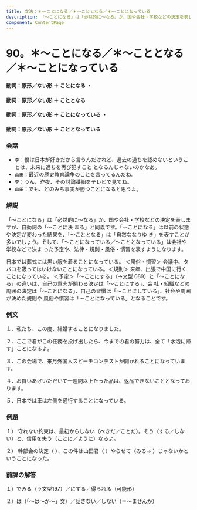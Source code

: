 ```yaml
---
title: 文法：＊～ことになる／＊～こととなる／＊～ことになっている
description: 「～ことになる」は「必然的に～なる」か、国や会社・学校などの決定を表しますが、自動詞の「～ことに決 まる」と同義です。「～ことになる」は以前の状態や決定が変わった結果を、「～こととなる」は「自然ななりゆ き」を表すことが多いでしょう。そして、「～ことになっている／～こととなっている」は会社や学校などで決ま った予定や、法律・規則・風俗・慣習を表すようになります。
component: ContentPage
---
```



# 90。＊～ことになる／＊～こととなる／＊～ことになっている
#### 動詞：原形／ない形 ＋ ことになる ・
#### 動詞：原形／ない形 ＋ こととなる
#### 動詞：原形／ない形 ＋ ことになっている ・
#### 動詞：原形／ない形 ＋ こととなっている
### 会話
- `李`：僕は日本が好きだから言うんだけれど、過去の過ちを認めないということは、未来に過ちを再び犯すこと となるんじゃないのかなあ。
- `山田`：最近の歴史教育論争のことを言ってるんだね。
- `李`：うん、昨夜、その討論番組をテレビで見てね。
- `山田`：でも、どのみち事実が勝つことになると思うよ。

### 解説
「～ことになる」は「必然的に～なる」か、国や会社・学校などの決定を表しますが、自動詞の「～ことに決 まる」と同義です。「～ことになる」は以前の状態や決定が変わった結果を、「～こととなる」は「自然ななりゆ き」を表すことが多いでしょう。そして、「～ことになっている／～こととなっている」は会社や学校などで決ま った予定や、法律・規則・風俗・慣習を表すようになります。

日本では葬式には黒い服を着ることになっている。 ＜風俗・慣習＞ 会議中、タバコを吸ってはいけないことになっている。＜規則＞ 来年、出張で中国に行くことになっている。 ＜予定＞「～ことにする」（→文型 089）と「～ことになる」の違いは、自己の意志が関わる決定は「～ことにする」、会 社・組織などの周囲の決定は「～ことになる」、自己の習慣は「～ことにしている」、社会や周囲が決めた規則や 風俗や慣習は「～ことになっている」となることです。

### 例文
１．私たち、この度、結婚することになりました。

２．ここで君がこの任務を投げ出したら、今までの君の努力は、全て「水泡に帰す」ことになるよ。

３．この会場で、来月外国人スピーチコンテストが開かれることになっています。

４．お買いあげいただいて一週間以上たった品は、返品できないこととなっております。

５．日本では車は左側を通行することになっている。
### 例題
１） 守れない約束は、最初からしない（べきだ／ことだ）。そう（する／しない）と、信用を失う（ことに／ように）なるよ。    

２） 幹部会の決定（ ）、この件は山田君（ ）やらせて（みる→ ）じゃないかということになった。
### 前課の解答
１）でみる（→文型197）／にする／得られる（可能形）

２）は（「～は～が～」文）／話さない／しない（＝～ませんか）
